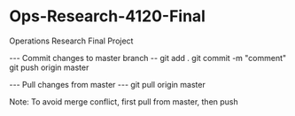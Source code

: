# Ops-Research-4120-Final
Operations Research Final Project

--- Commit changes to master branch --
git add .
git commit -m "comment"
git push origin master

--- Pull changes from master ---
git pull origin master

Note: To avoid merge conflict, first pull from master, then push
